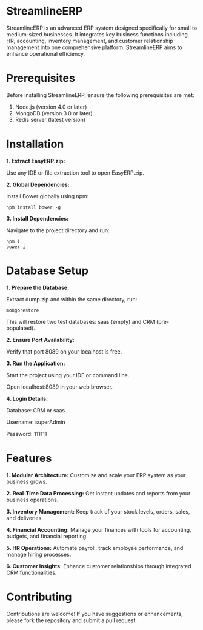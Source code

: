 # StreamlineERP
StreamlineERP is an advanced ERP system designed specifically for small to medium-sized businesses. It integrates key business functions including HR, accounting, inventory management, and customer relationship management into one comprehensive platform. StreamlineERP aims to enhance operational efficiency.

# Prerequisites
Before installing StreamlineERP, ensure the following prerequisites are met:

1. Node.js (version 4.0 or later)
2. MongoDB (version 3.0 or later)
3. Redis server (latest version)

# Installation
**1. Extract EasyERP.zip:**

  Use any IDE or file extraction tool to open EasyERP.zip.

**2. Global Dependencies:**

  Install Bower globally using npm:

    npm install bower -g

**3. Install Dependencies:**

  Navigate to the project directory and run:
  
    npm i
    bower i
    
# Database Setup
**1. Prepare the Database:**

  Extract dump.zip and within the same directory, run:

    mongorestore
  This will restore two test databases: saas (empty) and CRM (pre-populated).

**2. Ensure Port Availability:**

  Verify that port 8089 on your localhost is free.

**3. Run the Application:**

  Start the project using your IDE or command line.
  
  Open localhost:8089 in your web browser.
  
**4. Login Details:**

  Database: CRM or saas
  
  Username: superAdmin
  
  Password: 111111

# Features
**1. Modular Architecture:** Customize and scale your ERP system as your business grows.

**2. Real-Time Data Processing:** Get instant updates and reports from your business operations.

**3. Inventory Management:** Keep track of your stock levels, orders, sales, and deliveries.

**4. Financial Accounting:** Manage your finances with tools for accounting, budgets, and financial reporting.

**5. HR Operations:** Automate payroll, track employee performance, and manage hiring processes.

**6. Customer Insights:** Enhance customer relationships through integrated CRM functionalities.

# Contributing
Contributions are welcome! If you have suggestions or enhancements, please fork the repository and submit a pull request.
